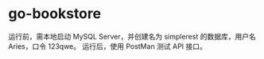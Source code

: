# go-bookstore
运行前，需本地启动 MySQL Server，并创建名为 simplerest 的数据库，用户名 Aries，口令 123qwe。
运行后，使用 PostMan 测试 API 接口。
